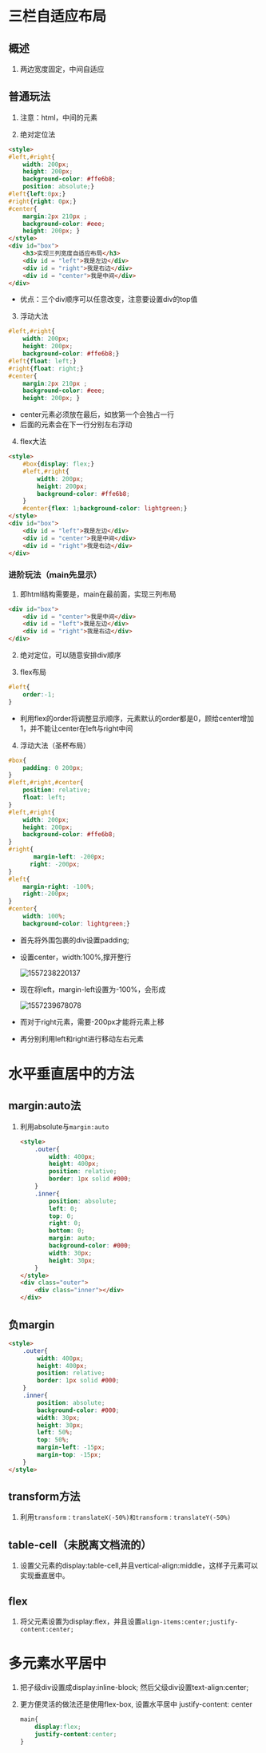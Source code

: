 # 三栏自适应布局

## 概述

1. 两边宽度固定，中间自适应

## 普通玩法

1. 注意：html，中间的元素

2. 绝对定位法

  ```html
  <style>
  #left,#right{
      width: 200px;
      height: 200px; 
      background-color: #ffe6b8;
      position: absolute;}
  #left{left:0px;}
  #right{right: 0px;}
  #center{
      margin:2px 210px ;
      background-color: #eee;
      height: 200px; }
  </style>
  <div id="box">
      <h3>实现三列宽度自适应布局</h3>
      <div id = "left">我是左边</div>
      <div id = "right">我是右边</div>
      <div id = "center">我是中间</div>
  </div>
  ```

  - 优点：三个div顺序可以任意改变，注意要设置div的top值

3. 浮动大法

  ```css
  #left,#right{
      width: 200px;
      height: 200px; 
      background-color: #ffe6b8;}
  #left{float: left;}
  #right{float: right;}
  #center{
      margin:2px 210px ;
      background-color: #eee;
      height: 200px; }
  ```

  - center元素必须放在最后，如放第一个会独占一行
  - 后面的元素会在下一行分别左右浮动

4. flex大法

  ```html
  <style>
      #box{display: flex;}
      #left,#right{
          width: 200px;
          height: 200px;
          background-color: #ffe6b8;
      }
      #center{flex: 1;background-color: lightgreen;}
  </style>
  <div id="box">
      <div id = "left">我是左边</div>
      <div id = "center">我是中间</div>
      <div id = "right">我是右边</div>
  </div>
  ```


### 进阶玩法（main先显示）

1. 即html结构需要是，main在最前面，实现三列布局

  ```html
  <div id="box">
      <div id = "center">我是中间</div>
      <div id = "left">我是左边</div>    
      <div id = "right">我是右边</div>
  </div>
  ```

2. 绝对定位，可以随意安排div顺序

3. flex布局

  ```css
  #left{
      order:-1;
  }
  ```

  - 利用flex的order将调整显示顺序，元素默认的order都是0，顾给center增加1，并不能让center在left与right中间

4. 浮动大法（圣杯布局）

  ```css
  #box{
      padding: 0 200px;
  }
  #left,#right,#center{
      position: relative;
      float: left;
  }
  #left,#right{
      width: 200px;
      height: 200px;
      background-color: #ffe6b8;
  }
  #right{
         margin-left: -200px;
    	right: -200px;
  }
  #left{
      margin-right: -100%;
      right:-200px;
  }
  #center{
      width: 100%;
      background-color: lightgreen;}
  ```

  - 首先将外围包裹的div设置padding;

  - 设置center，width:100%,撑开整行

    ![1557238220137](README.assets/1557238220137.png)

  - 现在将left，margin-left设置为-100%，会形成

    ![1557239678078](README.assets/1557239678078.png)

  - 而对于right元素，需要-200px才能将元素上移

  - 再分别利用left和right进行移动左右元素



# 水平垂直居中的方法

## margin:auto法

1. 利用absolute与`margin:auto`

   ```html
   <style>
       .outer{
           width: 400px;
           height: 400px;
           position: relative;
           border: 1px solid #000;
       }
       .inner{
           position: absolute;
           left: 0;
           top: 0;
           right: 0;
           bottom: 0;
           margin: auto;
           background-color: #000;
           width: 30px;
           height: 30px;
       }
   </style>
   <div class="outer">
       <div class="inner"></div>
   </div>
   ```

## 负margin

```html
<style>
    .outer{
        width: 400px;
        height: 400px;
        position: relative;
        border: 1px solid #000;
    }
    .inner{
        position: absolute;        
        background-color: #000;
        width: 30px;
        height: 30px;
        left: 50%;
        top: 50%;
        margin-left: -15px;
        margin-top: -15px;
    }
</style>
```

## transform方法

1. 利用`transform：translateX(-50%)和transform：translateY(-50%) `

## table-cell（未脱离文档流的）

1. 设置父元素的display:table-cell,并且vertical-align:middle，这样子元素可以实现垂直居中。 

## flex

1. 将父元素设置为display:flex，并且设置`align-items:center;justify-content:center;`



# 多元素水平居中

1. 把子级div设置成display:inline-block; 然后父级div设置text-align:center;

2. 更方便灵活的做法还是使用flex-box, 设置水平居中 justify-content: center

   ```css
   main{
       display:flex;
       justify-content:center;
   }
   ```

   

   # 